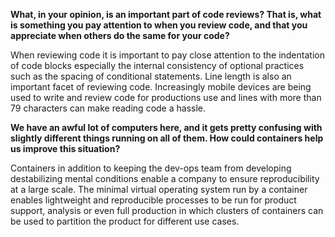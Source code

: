 **What, in your opinion, is an important part of code reviews? That is, what is
something you pay attention to when you review code, and that you appreciate
when others do the same for your code?**

When reviewing code it is important to pay close attention to the indentation
of code blocks especially the internal consistency of optional practices such
as the spacing of conditional statements. Line length is also an important
facet of reviewing code. Increasingly mobile devices are being used to write
and review code for productions use and lines with more than 79 characters can
make reading code a hassle.

**We have an awful lot of computers here, and it gets pretty confusing with
slightly different things running on all of them. How could containers help us
improve this situation?**

Containers in addition to keeping the dev-ops team from developing
destabilizing mental conditions enable a company to ensure reproducibility at
a large scale. The minimal virtual operating system run by a container enables
lightweight and reproducible processes to be run for product support, analysis
or even full production in which clusters of containers can be used to
partition the product for different use cases.  
